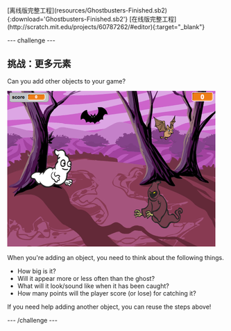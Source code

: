 <div class="p-hero-buttons">
  [离线版完整工程](resources/Ghostbusters-Finished.sb2){:download='Ghostbusters-Finished.sb2'}
  [在线版完整工程](http://scratch.mit.edu/projects/60787262/#editor){:target="_blank"}
</div>

\--- challenge \---

## 挑战：更多元素

Can you add other objects to your game?

![screenshot](images/ghost-final.png)

When you're adding an object, you need to think about the following things.

+ How big is it?
+ Will it appear more or less often than the ghost?
+ What will it look/sound like when it has been caught?
+ How many points will the player score (or lose) for catching it?

If you need help adding another object, you can reuse the steps above!

\--- /challenge \---